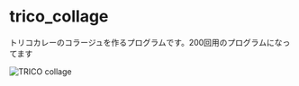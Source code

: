 # trico_collage
トリコカレーのコラージュを作るプログラムです。200回用のプログラムになってます

![TRICO collage](https://github.com/ryunryunryun/trico_collage/blob/main/%E3%81%BF%E3%81%A6%E3%81%83.001.png "サンプル")
